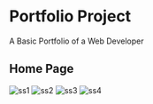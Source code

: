 # Portfolio Project
A Basic Portfolio of a Web Developer<br>
## Home Page
![ss1](https://github.com/user-attachments/assets/217e9c51-c339-49bc-b500-a123dd67482d)
![ss2](https://github.com/user-attachments/assets/363cd775-d229-4ff6-b6ee-378df603d56e)
![ss3](https://github.com/user-attachments/assets/c725cd24-5d6e-496c-ba44-f56ee816f2f9)
![ss4](https://github.com/user-attachments/assets/4f4ba4bb-d857-4022-bdca-f0897c3cd8ed)
